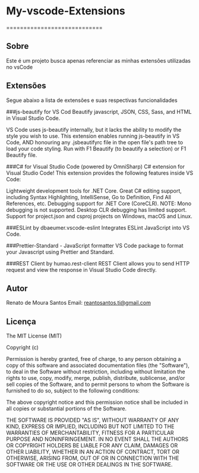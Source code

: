 # My-vscode-Extensions
============================
## Sobre
Este é um projeto busca apenas referenciar as minhas extensões utilizadas no vsCode


## Extensões
Segue abaixo a lista de extensões e suas respectivas funcionalidades

###js-beautify for VS Cod
Beautify javascript, JSON, CSS, Sass, and HTML in Visual Studio Code.

VS Code uses js-beautify internally, but it lacks the ability to modify the style you wish to use. This extension enables running js-beautify in VS Code, AND honouring any .jsbeautifyrc file in the open file's path tree to load your code styling. Run with F1 Beautify (to beautify a selection) or F1 Beautify file.

###C# for Visual Studio Code (powered by OmniSharp)
C# extension for Visual Studio Code! This extension provides the following features inside VS Code:

Lightweight development tools for .NET Core.
Great C# editing support, including Syntax Highlighting, IntelliSense, Go to Definition, Find All References, etc.
Debugging support for .NET Core (CoreCLR). NOTE: Mono debugging is not supported. Desktop CLR debugging has limited support.
Support for project.json and csproj projects on Windows, macOS and Linux.

###ESLint  by  dbaeumer.vscode-eslint
Integrates ESLint JavaScript into VS Code.

###Prettier-Standard - JavaScript formatter
VS Code package to format your Javascript using Prettier and Standard.

###REST Client by humao.rest-client
REST Client allows you to send HTTP request and view the response in Visual Studio Code directly.

## Autor
Renato de Moura Santos
Email: <reantosantos.ti@gmail.com>

## Licença

The MIT License (MIT)

Copyright (c)

Permission is hereby granted, free of charge, to any person obtaining a copy
of this software and associated documentation files (the "Software"), to deal
in the Software without restriction, including without limitation the rights
to use, copy, modify, merge, publish, distribute, sublicense, and/or sell
copies of the Software, and to permit persons to whom the Software is
furnished to do so, subject to the following conditions:

The above copyright notice and this permission notice shall be included in
all copies or substantial portions of the Software.

THE SOFTWARE IS PROVIDED "AS IS", WITHOUT WARRANTY OF ANY KIND, EXPRESS OR
IMPLIED, INCLUDING BUT NOT LIMITED TO THE WARRANTIES OF MERCHANTABILITY,
FITNESS FOR A PARTICULAR PURPOSE AND NONINFRINGEMENT. IN NO EVENT SHALL THE
AUTHORS OR COPYRIGHT HOLDERS BE LIABLE FOR ANY CLAIM, DAMAGES OR OTHER
LIABILITY, WHETHER IN AN ACTION OF CONTRACT, TORT OR OTHERWISE, ARISING FROM,
OUT OF OR IN CONNECTION WITH THE SOFTWARE OR THE USE OR OTHER DEALINGS IN
THE SOFTWARE.
